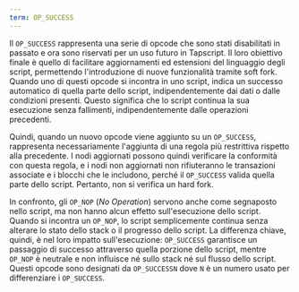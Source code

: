 ```yaml
---
term: OP_SUCCESS
---
```


Il `OP_SUCCESS` rappresenta una serie di opcode che sono stati disabilitati in passato e ora sono riservati per un uso futuro in Tapscript. Il loro obiettivo finale è quello di facilitare aggiornamenti ed estensioni del linguaggio degli script, permettendo l'introduzione di nuove funzionalità tramite soft fork. Quando uno di questi opcode si incontra in uno script, indica un successo automatico di quella parte dello script, indipendentemente dai dati o dalle condizioni presenti. Questo significa che lo script continua la sua esecuzione senza fallimenti, indipendentemente dalle operazioni precedenti.

Quindi, quando un nuovo opcode viene aggiunto su un `OP_SUCCESS`, rappresenta necessariamente l'aggiunta di una regola più restrittiva rispetto alla precedente. I nodi aggiornati possono quindi verificare la conformità con questa regola, e i nodi non aggiornati non rifiuteranno le transazioni associate e i blocchi che le includono, perché il `OP_SUCCESS` valida quella parte dello script. Pertanto, non si verifica un hard fork.

In confronto, gli `OP_NOP` (*No Operation*) servono anche come segnaposto nello script, ma non hanno alcun effetto sull'esecuzione dello script. Quando si incontra un `OP_NOP`, lo script semplicemente continua senza alterare lo stato dello stack o il progresso dello script. La differenza chiave, quindi, è nel loro impatto sull'esecuzione: `OP_SUCCESS` garantisce un passaggio di successo attraverso quella porzione dello script, mentre `OP_NOP` è neutrale e non influisce né sullo stack né sul flusso dello script. Questi opcode sono designati da `OP_SUCCESSN` dove `N` è un numero usato per differenziare i `OP_SUCCESS`.
